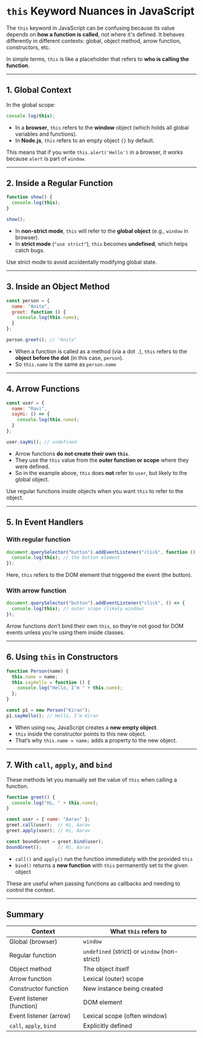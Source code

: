 # `this` Keyword Nuances in JavaScript

The `this` keyword in JavaScript can be confusing because its value depends on **how a function is called**, not where it's defined. It behaves differently in different contexts: global, object method, arrow function, constructors, etc.

In simple terms, `this` is like a placeholder that refers to **who is calling the function**.

---

## 1. Global Context

In the global scope:

```js
console.log(this);
```

* In a **browser**, `this` refers to the **window** object (which holds all global variables and functions).
* In **Node.js**, `this` refers to an empty object `{}` by default.

This means that if you write `this.alert('Hello')` in a browser, it works because `alert` is part of `window`.

---

## 2. Inside a Regular Function

```js
function show() {
  console.log(this);
}

show();
```

* In **non-strict mode**, `this` will refer to the **global object** (e.g., `window` in browser).
* In **strict mode** (`"use strict"`), `this` becomes **undefined**, which helps catch bugs.

Use strict mode to avoid accidentally modifying global state.

---

## 3. Inside an Object Method

```js
const person = {
  name: "Anita",
  greet: function () {
    console.log(this.name);
  }
};

person.greet(); // "Anita"
```

* When a function is called as a method (via a dot `.`), `this` refers to the **object before the dot** (in this case, `person`).
* So `this.name` is the same as `person.name`

---

## 4. Arrow Functions

```js
const user = {
  name: "Ravi",
  sayHi: () => {
    console.log(this.name);
  }
};

user.sayHi(); // undefined
```

* Arrow functions **do not create their own `this`**.
* They use the `this` value from the **outer function or scope** where they were defined.
* So in the example above, `this` does **not** refer to `user`, but likely to the global object.

Use regular functions inside objects when you want `this` to refer to the object.

---

## 5. In Event Handlers

### With regular function

```js
document.querySelector("button").addEventListener("click", function () {
  console.log(this); // the button element
});
```

Here, `this` refers to the DOM element that triggered the event (the button).

### With arrow function

```js
document.querySelector("button").addEventListener("click", () => {
  console.log(this); // outer scope (likely window)
});
```

Arrow functions don’t bind their own `this`, so they’re not good for DOM events unless you’re using them inside classes.

---

## 6. Using `this` in Constructors

```js
function Person(name) {
  this.name = name;
  this.sayHello = function () {
    console.log("Hello, I’m " + this.name);
  };
}

const p1 = new Person("Kiran");
p1.sayHello(); // Hello, I’m Kiran
```

* When using `new`, JavaScript creates a **new empty object**.
* `this` inside the constructor points to this new object.
* That’s why `this.name = name;` adds a property to the new object.

---

## 7. With `call`, `apply`, and `bind`

These methods let you manually set the value of `this` when calling a function.

```js
function greet() {
  console.log("Hi, " + this.name);
}

const user = { name: "Aarav" };
greet.call(user);  // Hi, Aarav
greet.apply(user); // Hi, Aarav

const boundGreet = greet.bind(user);
boundGreet();      // Hi, Aarav
```

* `call()` and `apply()` run the function immediately with the provided `this`
* `bind()` returns a **new function** with `this` permanently set to the given object

These are useful when passing functions as callbacks and needing to control the context.

---

## Summary

| Context                   | What `this` refers to                         |
| ------------------------- | --------------------------------------------- |
| Global (browser)          | `window`                                      |
| Regular function          | `undefined` (strict) or `window` (non-strict) |
| Object method             | The object itself                             |
| Arrow function            | Lexical (outer) scope                         |
| Constructor function      | New instance being created                    |
| Event listener (function) | DOM element                                   |
| Event listener (arrow)    | Lexical scope (often window)                  |
| `call`, `apply`, `bind`   | Explicitly defined                            |
